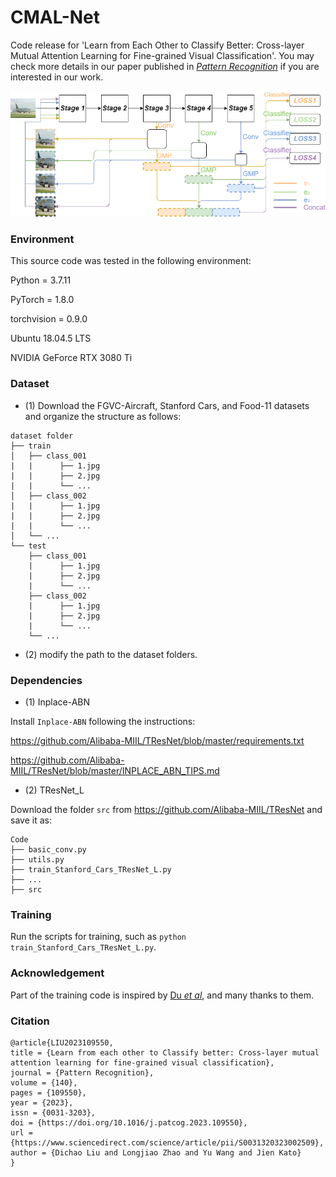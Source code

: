 
# CMAL-Net

Code release for 'Learn from Each Other to Classify Better: Cross-layer Mutual Attention Learning for Fine-grained Visual Classification'. You may check more details in our paper published in [*Pattern Recognition*](https://doi.org/10.1016/j.patcog.2023.109550) if you are interested in our work.

![enter image description here](https://github.com/Dichao-Liu/CMAL/blob/main/CMAL.png)
 

### Environment

This source code was tested in the following environment:

Python = 3.7.11

PyTorch = 1.8.0

torchvision = 0.9.0

Ubuntu 18.04.5 LTS

NVIDIA GeForce RTX 3080 Ti

### Dataset

* (1) Download the FGVC-Aircraft, Stanford Cars, and Food-11 datasets and organize the structure as follows:
```
dataset folder
├── train
│   ├── class_001
|   |      ├── 1.jpg
|   |      ├── 2.jpg
|   |      └── ...
│   ├── class_002
|   |      ├── 1.jpg
|   |      ├── 2.jpg
|   |      └── ...
│   └── ...
└── test
    ├── class_001
    |      ├── 1.jpg
    |      ├── 2.jpg
    |      └── ...
    ├── class_002
    |      ├── 1.jpg
    |      ├── 2.jpg
    |      └── ...
    └── ...
```
* (2) modify the path to the dataset folders.

### Dependencies

* (1) Inplace-ABN

Install `Inplace-ABN` following the instructions:

https://github.com/Alibaba-MIIL/TResNet/blob/master/requirements.txt

https://github.com/Alibaba-MIIL/TResNet/blob/master/INPLACE_ABN_TIPS.md

* (2) TResNet_L

Download the folder `src` from https://github.com/Alibaba-MIIL/TResNet and save it as:
```
Code
├── basic_conv.py
├── utils.py
├── train_Stanford_Cars_TResNet_L.py
├── ...
├── src
```

### Training

Run the scripts for training, such as `python train_Stanford_Cars_TResNet_L.py`.

### Acknowledgement
 Part of the training code is inspired by [Du *et al*](https://github.com/PRIS-CV/PMG-Progressive-Multi-Granularity-Training), and many thanks to them.
 
### Citation
```
@article{LIU2023109550,
title = {Learn from each other to Classify better: Cross-layer mutual attention learning for fine-grained visual classification},
journal = {Pattern Recognition},
volume = {140},
pages = {109550},
year = {2023},
issn = {0031-3203},
doi = {https://doi.org/10.1016/j.patcog.2023.109550},
url = {https://www.sciencedirect.com/science/article/pii/S0031320323002509},
author = {Dichao Liu and Longjiao Zhao and Yu Wang and Jien Kato}
}
```

